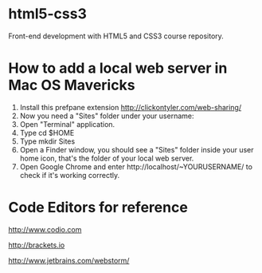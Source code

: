 html5-css3
==========

Front-end development with HTML5 and CSS3 course repository.

# How to add a local web server in Mac OS Mavericks

1. Install this prefpane extension http://clickontyler.com/web-sharing/
2. Now you need a "Sites" folder under your username:
  3. Open "Terminal" application.
  4. Type cd $HOME
  5. Type mkdir Sites
  6. Open a Finder window, you should see a "Sites" folder inside your user home icon, that's the folder of your local web server.
  7. Open Google Chrome and enter http://localhost/~YOURUSERNAME/ to check if it's working correctly.

# Code Editors for reference

http://www.codio.com

http://brackets.io

http://www.jetbrains.com/webstorm/
